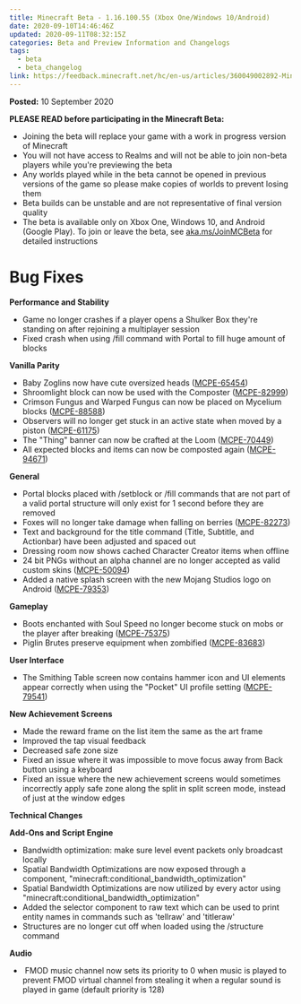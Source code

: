 ```yaml
---
title: Minecraft Beta - 1.16.100.55 (Xbox One/Windows 10/Android)
date: 2020-09-10T14:46:46Z
updated: 2020-09-11T08:32:15Z
categories: Beta and Preview Information and Changelogs
tags:
  - beta
  - beta_changelog
link: https://feedback.minecraft.net/hc/en-us/articles/360049002892-Minecraft-Beta-1-16-100-55-Xbox-One-Windows-10-Android
---
```


**Posted:** 10 September 2020

**PLEASE READ before participating in the Minecraft Beta:**

- Joining the beta will replace your game with a work in progress version of Minecraft
- You will not have access to Realms and will not be able to join non-beta players while you're previewing the beta
- Any worlds played while in the beta cannot be opened in previous versions of the game so please make copies of worlds to prevent losing them
- Beta builds can be unstable and are not representative of final version quality
- The beta is available only on Xbox One, Windows 10, and Android (Google Play). To join or leave the beta, see [aka.ms/JoinMCBeta](https://aka.ms/JoinMCBeta) for detailed instructions

# **Bug Fixes**

**Performance and Stability**

- Game no longer crashes if a player opens a Shulker Box they're standing on after rejoining a multiplayer session
- Fixed crash when using /fill command with Portal to fill huge amount of blocks

**Vanilla Parity**

- Baby Zoglins now have cute oversized heads ([MCPE-65454](https://bugs.mojang.com/browse/MCPE-65454))
- Shroomlight block can now be used with the Composter ([MCPE-82999](https://bugs.mojang.com/browse/MCPE-82999))
- Crimson Fungus and Warped Fungus can now be placed on Mycelium blocks ([MCPE-88588](https://bugs.mojang.com/browse/MCPE-88588))
- Observers will no longer get stuck in an active state when moved by a piston ([MCPE-61175](https://bugs.mojang.com/browse/MCPE-61175))
- The "Thing" banner can now be crafted at the Loom ([MCPE-70449](https://bugs.mojang.com/browse/MCPE-70449))
- All expected blocks and items can now be composted again ([MCPE-94671](https://bugs.mojang.com/browse/MCPE-94671))

**General**

- Portal blocks placed with /setblock or /fill commands that are not part of a valid portal structure will only exist for 1 second before they are removed
- Foxes will no longer take damage when falling on berries ([MCPE-82273](https://bugs.mojang.com/browse/MCPE-82273))
- Text and background for the title command (Title, Subtitle, and Actionbar) have been adjusted and spaced out
- Dressing room now shows cached Character Creator items when offline
- 24 bit PNGs without an alpha channel are no longer accepted as valid custom skins ([MCPE-50094](https://bugs.mojang.com/browse/MCPE-50094))
- Added a native splash screen with the new Mojang Studios logo on Android ([MCPE-79353](https://bugs.mojang.com/browse/MCPE-79353))

**Gameplay**

- Boots enchanted with Soul Speed no longer become stuck on mobs or the player after breaking ([MCPE-75375](https://bugs.mojang.com/browse/MCPE-75375))
- Piglin Brutes preserve equipment when zombified ([MCPE-83683](https://bugs.mojang.com/browse/MCPE-83683))

**User Interface**

- The Smithing Table screen now contains hammer icon and UI elements appear correctly when using the "Pocket" UI profile setting ([MCPE-79541](https://bugs.mojang.com/browse/MCPE-79541))

**New Achievement Screens**

- Made the reward frame on the list item the same as the art frame
- Improved the tap visual feedback
- Decreased safe zone size
- Fixed an issue where it was impossible to move focus away from Back button using a keyboard
- Fixed an issue where the new achievement screens would sometimes incorrectly apply safe zone along the split in split screen mode, instead of just at the window edges

**Technical Changes**

**Add-Ons and Script Engine**

- Bandwidth optimization: make sure level event packets only broadcast locally
- Spatial Bandwidth Optimizations are now exposed through a component, "minecraft:conditional_bandwidth_optimization"
- Spatial Bandwidth Optimizations are now utilized by every actor using "minecraft:conditional_bandwidth_optimization"
- Added the selector component to raw text which can be used to print entity names in commands such as 'tellraw' and 'titleraw'
- Structures are no longer cut off when loaded using the /structure command

**Audio**

-  FMOD music channel now sets its priority to 0 when music is played to prevent FMOD virtual channel from stealing it when a regular sound is played in game (default priority is 128)
